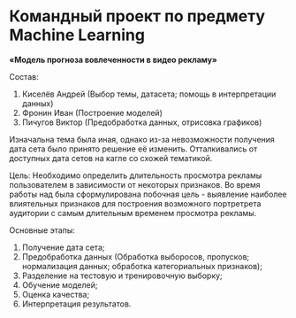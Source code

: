 # Командный проект по предмету Machine Learning
**«Модель прогноза вовлеченности в видео рекламу»**

Состав:
1) Киселёв Андрей (Выбор темы, датасета; помощь в интерпретации данных) 
2) Фронин Иван (Построение моделей)
3) Пичугов Виктор (Предобработка данных, отрисовка графиков)

Изначальна тема была иная, однако из-за невозможности получения дата сета было принято решение её изменить. Отталкивались от доступных дата сетов на кагле со схожей тематикой.

Цель: Необходимо определить длительность просмотра рекламы пользователем в зависимости от некоторых признаков. 
Во время работы над была сформулирована побочная цель - выявление наиболее влиятельных признаков для построения возможного портретрета аудитории с самым длительным временем просмотра рекламы.

Основные этапы: 
1) Получение дата сета;
2) Предобработка данных (Обработка выборосов, пропусков; нормализация данных; обработка категориальных признаков);
3) Разделение на тестовую и тренировочную выборку;
4) Обучение моделей;
5) Оценка качества;
6) Интерпретация результатов.
